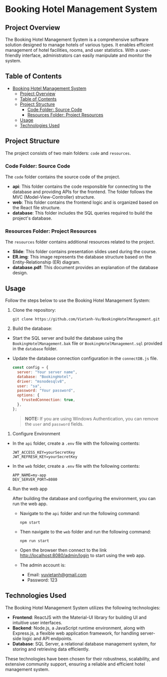 # Booking Hotel Management System

## Project Overview

The Booking Hotel Management System is a comprehensive software solution designed to manage hotels of various types. It enables efficient management of hotel facilities, rooms, and user statistics. With a user-friendly interface, administrators can easily manipulate and monitor the system.

## Table of Contents

- [Booking Hotel Management System](#booking-hotel-management-system)
  - [Project Overview](#project-overview)
  - [Table of Contents](#table-of-contents)
  - [Project Structure](#project-structure)
    - [Code Folder: Source Code](#code-folder-source-code)
    - [Resources Folder: Project Resources](#resources-folder-project-resources)
  - [Usage](#usage)
  - [Technologies Used](#technologies-used)

## Project Structure

The project consists of two main folders: `code` and `resources`.

### Code Folder: Source Code

The `code` folder contains the source code of the project.

- **api**: This folder contains the code responsible for connecting to the database and providing APIs for the frontend. The folder follows the MVC (Model-View-Controller) structure.
- **web**: This folder contains the frontend logic and is organized based on the React file structure.
- **database**: This folder includes the SQL queries required to build the project's database.

### Resources Folder: Project Resources

The `resources` folder contains additional resources related to the project.

- **Slide**: This folder contains presentation slides used during the course.
- **ER.img**: This image represents the database structure based on the Entity-Relationship (ER) diagram.
- **database.pdf**: This document provides an explanation of the database design.

## Usage

Follow the steps below to use the Booking Hotel Management System:

1. Clone the repository:

   ```command
   git clone https://github.com/Vietanh-Vu/BookingHotelManagement.git
   ```

2. Build the database:

- Start the SQL server and build the database using the `BookingHotelManagement.bak` file or `BookingHotelManagement.sql` provided in the `database` folder.
- Update the database connection configuration in the `connectDB.js` file.

  ```javascript
  const config = {
    server: "Your server name",
    database: "BookingHotel",
    driver: "msnodesqlv8",
    user: "sa",
    password: "Your password",
    options: {
      trustedConnection: true,
    },
  };
  ```

  > **NOTE:** If you are using Windows Authentication, you can remove the `user` and `password` fields.

1. Configure Environment

- In the `api` folder, create a `.env` file with the following contents:

  ```plaintext
  JWT_ACCESS_KEY=yourSecretKey
  JWT_REFRESH_KEY=yourSecretKey
  ```

- In the `web` folder, create a `.env` file with the following contents:

  ```plaintext
  APP_NAME=my-app
  DEV_SERVER_PORT=8080
  ```

4. Run the web app

   After building the database and configuring the environment, you can run the web app.

   - Navigate to the `api` folder and run the following command:

     ```
     npm start
     ```

   - Then navigate to the `web` folder and run the following command:

     ```
     npm run start
     ```

   - Open the browser then connect to the link [http://localhost:8080/admin/login](http://localhost:8080/admin/login) to start using the web app.

   - The admin account is:
     - Email: vuvietanh@gmail.com
     - Password: 123

## Technologies Used

The Booking Hotel Management System utilizes the following technologies:

- **Frontend**: ReactJS with the Material-UI library for building UI and intuitive user interfaces.
- **Backend**: Node.js, a JavaScript runtime environment, along with Express.js, a flexible web application framework, for handling server-side logic and API endpoints.
- **Database**: SQL Server, a relational database management system, for storing and retrieving data efficiently.

These technologies have been chosen for their robustness, scalability, and extensive community support, ensuring a reliable and efficient hotel management system.

